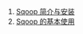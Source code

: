 1. [Sqoop 简介与安装](docs/bigdata/notes/Sqoop简介与安装.md)
2. [Sqoop 的基本使用](docs/bigdata/notes/Sqoop基本使用.md)